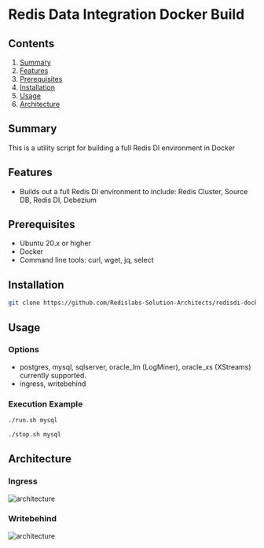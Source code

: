 # Redis Data Integration Docker Build  

## Contents
1.  [Summary](#summary)
2.  [Features](#features)
3.  [Prerequisites](#prerequisites)
4.  [Installation](#installation)
5.  [Usage](#usage)
6.  [Architecture](#architecture)


## Summary <a name="summary"></a>
This is a utility script for building a full Redis DI environment in Docker

## Features <a name="features"></a>
- Builds out a full Redis DI environment to include:  Redis Cluster, Source DB, Redis DI, Debezium

## Prerequisites <a name="prerequisites"></a>
- Ubuntu 20.x or higher
- Docker
- Command line tools: curl, wget, jq, select

## Installation <a name="installation"></a>
```bash
git clone https://github.com/Redislabs-Solution-Architects/redisdi-docker.git && cd redisdi-docker
```

## Usage <a name="usage"></a>
### Options
- <dbtype>  postgres, mysql, sqlserver, oracle_lm (LogMiner), oracle_xs (XStreams) currently supported.
- <mode> ingress, writebehind

### Execution Example
```bash
./run.sh mysql
```
```bash
./stop.sh mysql
```

## Architecture <a name="architecture"></a>
### Ingress
![architecture](https://docs.google.com/drawings/d/e/2PACX-1vQJTilci_8FrRnPjy7Lxf67QLiUbilbLpmM3ftsKIY0jYJOi7uqupLs1XXGFRKP4yq0S7plyNYiUVwA/pub?w=663&h=380) 
### Writebehind
![architecture](https://docs.google.com/drawings/d/e/2PACX-1vTTMI3fiiboZdx5zhYUEQF22Wrw4O-xGHhnbYa0_8h_PWInpYsy0bBIDS2bDNis3ceYUHBpJ6MWQAXo/pub?w=663&h=380) 
